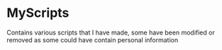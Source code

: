 # MyScripts
Contains various scripts that I have made, some have been modified or removed as some could have contain personal information

